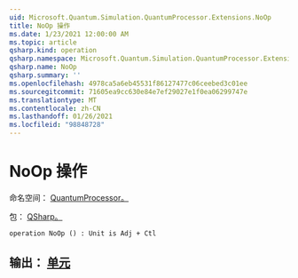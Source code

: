 ```yaml
---
uid: Microsoft.Quantum.Simulation.QuantumProcessor.Extensions.NoOp
title: NoOp 操作
ms.date: 1/23/2021 12:00:00 AM
ms.topic: article
qsharp.kind: operation
qsharp.namespace: Microsoft.Quantum.Simulation.QuantumProcessor.Extensions
qsharp.name: NoOp
qsharp.summary: ''
ms.openlocfilehash: 4978ca5a6eb45531f86127477c06ceebed3c01ee
ms.sourcegitcommit: 71605ea9cc630e84e7ef29027e1f0ea06299747e
ms.translationtype: MT
ms.contentlocale: zh-CN
ms.lasthandoff: 01/26/2021
ms.locfileid: "98848728"
---
```

# <a name="noop-operation"></a>NoOp 操作

命名空间： [QuantumProcessor。](xref:Microsoft.Quantum.Simulation.QuantumProcessor.Extensions)

包： [QSharp。](https://nuget.org/packages/Microsoft.Quantum.QSharp.Core)




```qsharp
operation NoOp () : Unit is Adj + Ctl
```


## <a name="output--unit"></a>输出： [单元](xref:microsoft.quantum.lang-ref.unit)

